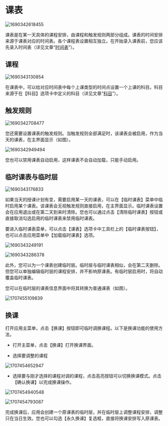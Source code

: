 ﻿# 课表

![1690342618455](pack://application:,,,/ClassIsland;component/Assets/Documents/image/ClassPlan/1690342618455.png)


课表是在某一天具体的课程安排，由课程和触发规则两部分组成。课表的时间安排来源于课表对应的时间表。各个课程表设置相互独立。在开始录入课表前，您应该先录入时间表（详见文章“[时间表](时间表)”）。

## 课程

![1690343130854](pack://application:,,,/ClassIsland;component/Assets/Documents/image/ClassPlan/1690343130854.png)

在课表中，可以给对应时间表中每个上课类型的时间点设置一个上课的科目。科目来源于在【科目】选项卡中定义的科目（详见文章“[科目](科目)”）。

## 触发规则

![1690342708477](pack://application:,,,/ClassIsland;component/Assets/Documents/image/ClassPlan/1690342708477.png)

您还需要设置课表的触发规则。当触发规则全部满足时，该课表会被启用，作为当天的课表，在主界面显示（如图）。

![1690342949494](pack://application:,,,/ClassIsland;component/Assets/Documents/image/ClassPlan/1690342949494.png)

您也可以禁用课表自动启用，这样课表不会自动加载，只能手动启用。

## 临时课表与临时层

![1690343176833](pack://application:,,,/ClassIsland;component/Assets/Documents/image/ClassPlan/1690343176833.png)

如果当天的授课计划有变，需要启用某一天的课表，可以在【临时课表】菜单中临时启用某个课表。该课表会无视触发规则直接启用，在主界面显示。临时课表设置会在应用退出或在第二天到来时清除。您也可以通过点击【清除临时课表】按钮或直接取消勾选启用的临时课表来禁用临时课表。

要进入临时课表菜单，可以点击【课表】选项卡中工具栏上的【临时课表按钮】，也可以点击应用菜单中【加载临时课表】选项。


![1690343249191](pack://application:,,,/ClassIsland;component/Assets/Documents/image/ClassPlan/1690343249191.png)

![1690343286378](pack://application:,,,/ClassIsland;component/Assets/Documents/image/ClassPlan/1690343286378.png)

此外，您可以为一个课表创建临时层。临时层与临时课表相似，会在第二天删除。但您可以单独编辑临时层的课程安排，并不影响原课表。有临时层启用时，将自动覆盖临时课表。

您可以在临时层的课表信息界面中将其转换为普通课表（如图）。

![1707455109839](pack://application:,,,/ClassIsland;component/Assets/Documents/image/ClassPlan/1707455109839.png)

## 换课

打开应用主菜单，点击【换课】按钮即可临时调换课程。以下是换课功能的使用方法。

- 打开主菜单，点击【换课】打开换课界面。

- 选择要调整的课程

![1707454652947](pack://application:,,,/ClassIsland;component/Assets/Documents/image/ClassPlan/1707454652947.png)

- 选择要与刚才选择的课程对调的课程，点击高亮按钮可以切换换课模式。点击【确认换课】以完成换课操作。

![1707454940548](pack://application:,,,/ClassIsland;component/Assets/Documents/image/ClassPlan/1707454940548.png)

![1707454793087](pack://application:,,,/ClassIsland;component/Assets/Documents/image/ClassPlan/1707454793087.png)

完成换课后，应用会创建一个原课表的临时层，并在临时层上调整课程安排，调整只在当日生效。您也可以勾选【永久换课】复选框，直接将换课安排写入原课表。